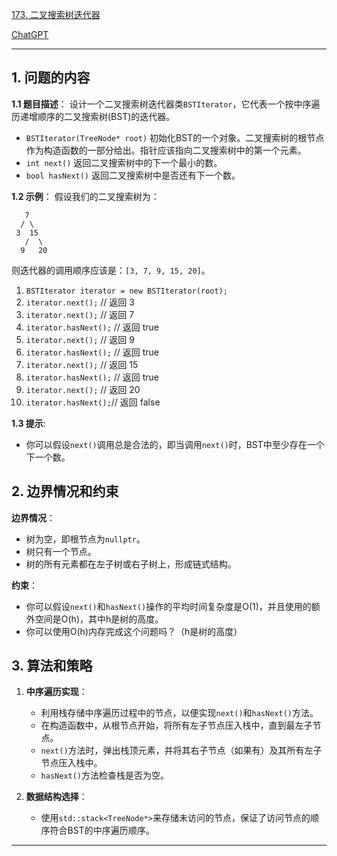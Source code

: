 [173. 二叉搜索树迭代器](https://leetcode.cn/problems/binary-search-tree-iterator)

[ChatGPT](https://chat.openai.com/share/aefbdbee-26d8-4f64-91a4-492e1770fc81)

---

## 1. 问题的内容
**1.1 题目描述**：
设计一个二叉搜索树迭代器类`BSTIterator`，它代表一个按中序遍历递增顺序的二叉搜索树(BST)的迭代器。

- `BSTIterator(TreeNode* root)` 初始化BST的一个对象。二叉搜索树的根节点作为构造函数的一部分给出。指针应该指向二叉搜索树中的第一个元素。
- `int next()` 返回二叉搜索树中的下一个最小的数。
- `bool hasNext()` 返回二叉搜索树中是否还有下一个数。

**1.2 示例**：
假设我们的二叉搜索树为：

```
   7
  / \
 3  15
   /  \
  9   20
```

则迭代器的调用顺序应该是：`[3, 7, 9, 15, 20]`。

1. `BSTIterator iterator = new BSTIterator(root);`
2. `iterator.next();`    // 返回 3
3. `iterator.next();`    // 返回 7
4. `iterator.hasNext();` // 返回 true
5. `iterator.next();`    // 返回 9
6. `iterator.hasNext();` // 返回 true
7. `iterator.next();`    // 返回 15
8. `iterator.hasNext();` // 返回 true
9. `iterator.next();`    // 返回 20
10. `iterator.hasNext();`// 返回 false

**1.3 提示**:
- 你可以假设`next()`调用总是合法的，即当调用`next()`时，BST中至少存在一个下一个数。

## 2. 边界情况和约束
**边界情况**：
- 树为空，即根节点为`nullptr`。
- 树只有一个节点。
- 树的所有元素都在左子树或右子树上，形成链式结构。

**约束**：
- 你可以假设`next()`和`hasNext()`操作的平均时间复杂度是O(1)，并且使用的额外空间是O(h)，其中h是树的高度。
- 你可以使用O(h)内存完成这个问题吗？（h是树的高度）

## 3. 算法和策略
1. **中序遍历实现**：
   - 利用栈存储中序遍历过程中的节点，以便实现`next()`和`hasNext()`方法。
   - 在构造函数中，从根节点开始，将所有左子节点压入栈中，直到最左子节点。
   - `next()`方法时，弹出栈顶元素，并将其右子节点（如果有）及其所有左子节点压入栈中。
   - `hasNext()`方法检查栈是否为空。

2. **数据结构选择**：
   - 使用`std::stack<TreeNode*>`来存储未访问的节点，保证了访问节点的顺序符合BST的中序遍历顺序。

---